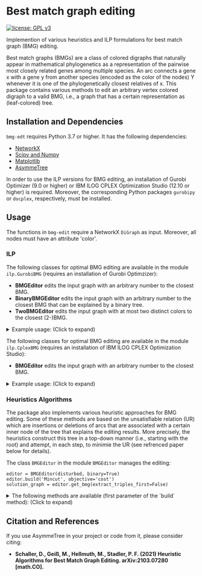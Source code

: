 # Best match graph editing

[![license: GPL v3](https://img.shields.io/badge/License-GPLv3-blue.svg)](https://www.gnu.org/licenses/gpl-3.0)

Implemention of various heuristics and ILP formulations for best match graph (BMG) editing.

Best match graphs (BMGs) are a class of colored digraphs that naturally appear in mathematical phylogenetics as a representation of the pairwise most closely related genes among multiple species. An arc connects a gene x with a gene y from another species (encoded as the color of the nodes) Y whenever it is one of the phylogenetically closest relatives of x.
This package contains various methods to edit an arbitrary vertex colored digraph to a valid BMG, i.e., a graph that has a certain representation as (leaf-colored) tree.


## Installation and Dependencies

`bmg-edt` requires Python 3.7 or higher. It has the following dependencies:

* [NetworkX](https://networkx.github.io/)
* [Scipy and Numpy](http://www.scipy.org/install.html)
* [Matplotlib](https://matplotlib.org/)
* [AsymmeTree](https://github.com/david-schaller/AsymmeTree)

In order to use the ILP versions for BMG editing, an installation of Gurobi Optimizer (9.0 or higher) or IBM ILOG CPLEX Optimization Studio (12.10 or higher) is required.
Moreover, the corresponding Python packages `gurobipy` or `docplex`, respectively, must be installed.

## Usage

The functions in `bmg-edit` require a NetworkX `DiGraph` as input.
Moreover, all nodes must have an attribute 'color'.

### ILP

The following classes for optimal BMG editing are available in the module `ilp.GurobiBMG` (requires an installation of Gurobi Optimzizer):

- **BMGEditor** edits the input graph with an arbitrary number to the closest BMG.
- **BinaryBMGEditor** edits the input graph with an arbitrary number to the closest BMG that can be explained by a binary tree.
- **TwoBMGEditor** edits the input graph with at most two distinct colors to the closest (2-)BMG.

<details>
<summary>Example usage: (Click to expand)</summary>

    solver = BMGEditor(input_graph)
    solver.build_model()
    
    # run the optimization with an optional time limit in seconds
    solver.optimize(time_limit=None)
    
    optimal_editing_cost, solution_graph = solver.get_solution()
    
</details>

The following classes for optimal BMG editing are available in the module `ilp.CplexBMG` (requires an installation of IBM ILOG CPLEX Optimization Studio):

- **BMGEditor** edits the input graph with an arbitrary number to the closest BMG.

<details>
<summary>Example usage: (Click to expand)</summary>

    solver = BMGEditor(input_graph)
    solver.build_model()
    
    # run the optimization with an optional time limit in seconds
    solver.optimize(time_limit=3)
    solver.get_solution()
    
    optimal_editing_cost, solution_graph = solver.get_solution()
    
</details>

### Heuristics Algorithms

The package also implements various heuristic approaches for BMG editing.
Some of these methods are based on the unsatisfiable relation (UR) which are insertions or deletions of arcs that are associated with a certain inner node of the tree that explains the editing results.
More precisely, the heuristics construct this tree in a top-down manner (i.e., starting with the root) and attempt, in each step, to minimie the UR (see refrenced paper below for details).

The class `BMGEditor` in the module `BMGEditor` manages the editing:

    editor = BMGEditor(disturbed, binary=True)
    editor.build('Mincut', objective='cost')
    solution_graph = editor.get_bmg(extract_triples_first=False)

<details>
<summary>The following methods are available (first parameter of the `build` method): (Click to expand)</summary>

- 'Mincut'
- 'BPMF'
- 'Karger'
- 'Greedy'
- 'Gradient_Walk'
- 'Louvain'
- 'Louvain_Obj'

See the paper for an explanation of the methods.
</details>

## Citation and References

If you use AsymmeTree in your project or code from it, please consider citing:

* **Schaller, D., Geiß, M., Hellmuth, M., Stadler, P. F. (2021) Heuristic Algorithms for Best Match Graph Editing.
arXiv:2103.07280 [math.CO].**
